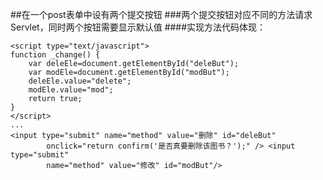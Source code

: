 ##在一个post表单中设有两个提交按钮
###两个提交按钮对应不同的方法请求Servlet，同时两个按钮需要显示默认值
####实现方法代码体现：
	
	<script type="text/javascript">
	function _change() {
		var deleEle=document.getElementById("deleBut");
		var modEle=document.getElementById("modBut");
		deleEle.value="delete";
		modEle.value="mod";
		return true;
	}
	</script>
	...
	<input type="submit" name="method" value="删除" id="deleBut"
			onclick="return confirm('是否真要删除该图书？');" /> <input type="submit"
			name="method" value="修改" id="modBut"/>

